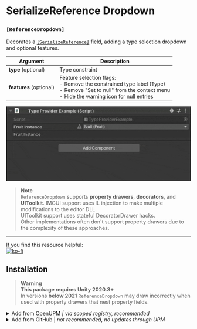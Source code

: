 # SerializeReference Dropdown
### `[ReferenceDropdown]`
Decorates a [`[SerializeReference]`](https://docs.unity3d.com/ScriptReference/SerializeReference.html) field, adding a type selection dropdown and optional features.  

| Argument                | Description                                                                                                                                                           |
|-------------------------|-----------------------------------------------------------------------------------------------------------------------------------------------------------------------|
| **type** (optional)     | Type constraint                                                                                                                                                       |
| **features** (optional) | Feature selection flags:<br/>- Remove the constrained type label (Type)<br/>- Remove "Set to null" from the context menu<br/>- Hide the warning icon for null entries |

  
![ReferenceDropdown Example](Documentation~/ReferenceDropdownExample.gif)

> **Note**  
> `ReferenceDropdown` supports **property drawers**, **decorators**, and  **UIToolkit**.
> IMGUI support uses IL injection to make multiple modifications to the editor DLL.  
> UIToolkit support uses stateful DecoratorDrawer hacks.  
> Other implementations often don't support property drawers due to the complexity of these approaches.

---
If you find this resource helpful:  
[![ko-fi](https://ko-fi.com/img/githubbutton_sm.svg)](https://ko-fi.com/Z8Z42ZYHB)

## Installation

> **Warning**  
> **This package requires Unity 2020.3+**  
> In versions **below 2021** `ReferenceDropdown` may draw incorrectly when used with property drawers that nest property fields.

<details>
<summary>Add from OpenUPM <em>| via scoped registry, recommended</em></summary>

This package is available on OpenUPM: https://openupm.com/packages/com.vertx.serializereference-dropdown

To add it the package to your project:

- open `Edit/Project Settings/Package Manager`
- add a new Scoped Registry:
  ```
  Name: OpenUPM
  URL:  https://package.openupm.com/
  Scope(s): com.vertx
            com.needle
  ```
- click <kbd>Save</kbd>
- open Package Manager
- click <kbd>+</kbd>
- select <kbd>Add from Git URL</kbd>
- paste `com.vertx.serializereference-dropdown`
- click <kbd>Add</kbd>  
</details>

<details>
<summary>Add from GitHub | <em>not recommended, no updates through UPM</em></summary>

You can also add it directly from GitHub on Unity 2019.4+. Note that you won't be able to receive updates through Package Manager this way, you'll have to update manually.

- open Package Manager
- click <kbd>+</kbd>
- select <kbd>Add from Git URL</kbd>
- paste `https://github.com/vertxxyz/Vertx.SerializeReferenceDropdown.git`
- click <kbd>Add</kbd>  
  **or**
- Edit your `manifest.json` file to contain `"com.vertx.SerializeReferenceDropdown": "https://github.com/vertxxyz/Vertx.SerializeReferenceDropdown.git"`,

⚠️ SerializeReferenceDropdown has a dependency on [Editor Patching](https://github.com/needle-tools/editorpatching) and [Vertx.Utilities](https://github.com/vertxxyz/Vertx.Utilities) so ensure they are referenced into your project to use this package successfully. ⚠️

To update the package with new changes, remove the lock from the `packages-lock.json` file.
</details>